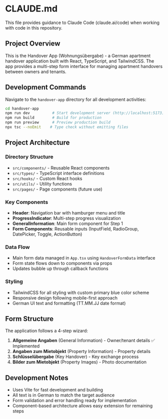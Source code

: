 # CLAUDE.md

This file provides guidance to Claude Code (claude.ai/code) when working with code in this repository.

## Project Overview

This is the Handover App (Wohnungsübergabe) - a German apartment handover application built with React, TypeScript, and TailwindCSS. The app provides a multi-step form interface for managing apartment handovers between owners and tenants.

## Development Commands

Navigate to the `handover-app` directory for all development activities:

```bash
cd handover-app
npm run dev          # Start development server (http://localhost:5173)
npm run build        # Build for production
npm run preview      # Preview production build
npx tsc --noEmit    # Type check without emitting files
```

## Project Architecture

### Directory Structure
- `src/components/` - Reusable React components
- `src/types/` - TypeScript interface definitions  
- `src/hooks/` - Custom React hooks
- `src/utils/` - Utility functions
- `src/pages/` - Page components (future use)

### Key Components
- **Header**: Navigation bar with hamburger menu and title
- **ProgressIndicator**: Multi-step progress visualization
- **GeneralInformation**: Main form component for Step 1
- **Form Components**: Reusable inputs (InputField, RadioGroup, DatePicker, Toggle, ActionButton)

### Data Flow
- Main form data managed in `App.tsx` using `HandoverFormData` interface
- Form state flows down to components via props
- Updates bubble up through callback functions

### Styling
- TailwindCSS for all styling with custom primary blue color scheme
- Responsive design following mobile-first approach
- German UI text and formatting (TT.MM.JJ date format)

## Form Structure

The application follows a 4-step wizard:
1. **Allgemeine Angaben** (General Information) - Owner/tenant details ✅ Implemented
2. **Angaben zum Mietobjekt** (Property Information) - Property details
3. **Schlüsselübergabe** (Key Handover) - Key exchange process  
4. **Bilder zum Mietobjekt** (Property Images) - Photo documentation

## Development Notes

- Uses Vite for fast development and building
- All text is in German to match the target audience
- Form validation and error handling ready for implementation
- Component-based architecture allows easy extension for remaining steps